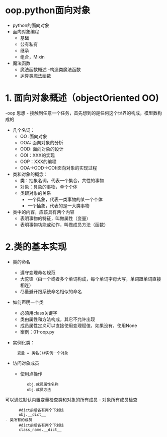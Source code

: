 # oop.python面向对象
 - python的面向对象
  - 面向对象编程
      - 基础
      - 公有私有
      - 继承
      - 组合，Mixin
  - 魔法函数
      - 魔法函数概述
      -构造类魔法函数
      - 运算类魔法函数
      
      
# 1. 面向对象概述（objectOriented OO)
 -oop 思想
    - 接触到任意一个任务，首先想到的是任何这个世界的构成，模型数构成的
 - 几个名词：
    - OO :面向对象
    - OOA: 面向对象的分析
    - OOD: 面向对象的设计
    - OOI：XXX的实现
    - OOP：XXX的编程
    - OOA->OOD->OOI:面向对象的实现过程
- 类和对象的概念：
    - 类：抽象名词，代表一个集合，共性的事物
    - 对象：具象的事物，单个个体
    - 类跟对象的关系
        - 一个具象，代表一类事物的某一个个体
        - 一个抽象，代表的是一大类事物
- 类中的内容，应该具有两个内容
    - 表明事物的特征，叫做属性（变量）
    - 表明事物功能或动作，叫做成员方法（函数）
# 2.类的基本实现
- 类的命名
    - 遵守变理命名规范
    - 大驼锋（由一个或者多个单词构成，每个单词字母大写，单词跟单词直接相连）
    - 尽量避开跟系统命名相似的命名
- 如何声明一个类
    - 必须用class关键字
    - 类由属性和方法构成，其它不允许出现
    - 成员属性定义可以直接使用变理赋值，如果没有，使用None
    - 案例：01-oop.py
- 实例化类：

        变量 = 类名()#实例一个对象
- 访问对象成员
    - 使用点操作
    
             obj.成员属性名称
             obj.成员方法

可以通过默认内置变量检查类和对象的所有成员
    - 对象所有成员检查
    
          #dict前后各有两个下划线
          obj.__dict__
    - 类所有的成员
          #dict前后各有两个下划线
          class_name.__dict__
    
        
  

